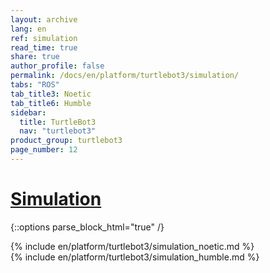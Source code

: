 ```yaml
---
layout: archive
lang: en
ref: simulation
read_time: true
share: true
author_profile: false
permalink: /docs/en/platform/turtlebot3/simulation/
tabs: "ROS"
tab_title3: Noetic
tab_title6: Humble
sidebar:
  title: TurtleBot3
  nav: "turtlebot3"
product_group: turtlebot3
page_number: 12
---
```


<div style="counter-reset: h1 5"></div>

# [Simulation](#simulation)

{::options parse_block_html="true" /}

<!-- <section data-id="{{ page.tab_title1 }}" class="tab_contents">
{% include en/platform/turtlebot3/simulation_kinetic.md %}
</section> -->

<!-- <section data-id="{{ page.tab_title2 }}" class="tab_contents">
{% include en/platform/turtlebot3/simulation_melodic.md %}
</section> -->

<section data-id="{{ page.tab_title3 }}" class="tab_contents">
{% include en/platform/turtlebot3/simulation_noetic.md %}
</section>

<!-- <section data-id="{{ page.tab_title4 }}" class="tab_contents">
{% include en/platform/turtlebot3/simulation_dashing.md %}
</section> -->

<!-- <section data-id="{{ page.tab_title5 }}" class="tab_contents">
{% include en/platform/turtlebot3/simulation_foxy.md %}
</section> -->

<section data-id="{{ page.tab_title6 }}" class="tab_contents">
{% include en/platform/turtlebot3/simulation_humble.md %}
</section>

<!-- <section data-id="{{ page.tab_title7 }}" class="tab_contents">
{% include en/platform/turtlebot3/simulation_windows.md %}
</section> -->
